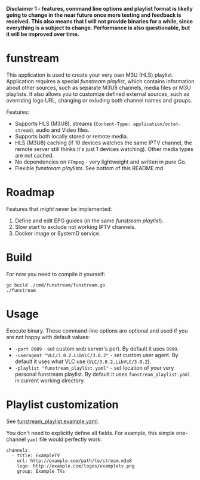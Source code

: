 **Disclaimer 1 - features, command line options and playlist format is likelly going to change in the near future once more testing and feedback is received. This also means that I will not provide binaries for a while, since everything is a subject to change. Performance is also questionable, but it will be improved over time.**

# funstream

This application is used to create your very own M3U (HLS) playlist. Application requires a special *funstream playlist*, which contains information about other sources, such as separate M3U8 channels, media files or M3U playlists. It also allows you to customize defined external sources, such as overriding logo URL, changing or exluding both channel names and groups.

Features:
* Supports HLS (M3U8), streams (`Content-Type: application/octet-stream`), audio and Video files.
* Supports both locally stored or remote media.
* HLS (M3U8) caching (if 10 devices watches the same IPTV channel, the remote server still thinks it's just 1 devices watching). Other media types are not cached.
* No dependencies on `FFmpeg` - very lightweight and written in pure Go.
* Flexible *funstream playlists*. See bottom of this README.md

# Roadmap

Features that *might* never be implemented:
1. Define and edit EPG guides (in the same *funstream playlist*).
2. Slow start to exclude not working IPTV channels.
3. Docker image or SystemD service.

# Build

For now you need to compile it yourself:
```
go build ./cmd/funstream/funstream.go
./funstream
```

# Usage

Execute binary. These command-line options are optional and used if you are not happy with default values:
* `-port 8989` - set custom web server's port. By default it uses `8989`.
* `-useragent "VLC/3.0.2.LibVLC/3.0.2"` - set custom user agent. By default it uses what VLC use (`VLC/3.0.2.LibVLC/3.0.2`).
* `-playlist "funstream_playlist.yaml"` - set location of your very personal funstream playlist. By default it uses `funstream_playlist.yaml` in current working directory.

# Playlist customization

See [funstream_playlist.example.yaml](https://github.com/erkexzcx/funstream/blob/master/funstream_playlist.example.yaml).

You don't need to explicitly define all fields. For example, this simple one-channel `yaml` file would perfectly work:
```
channels:
  - title: ExampleTV
    url: http://example.com/path/to/stream.m3u8
    logo: http://example.com/logos/exampletv.png
    group: Example TVs
```
